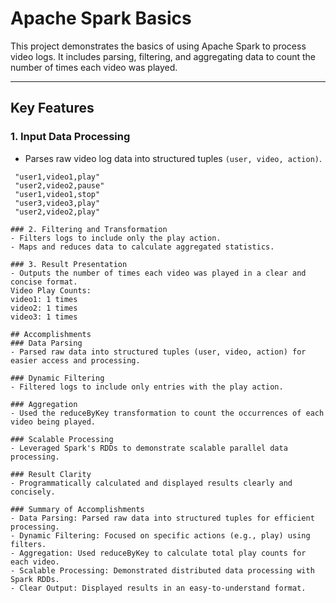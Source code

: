 # Apache Spark Basics

This project demonstrates the basics of using Apache Spark to process video logs. It includes parsing, filtering, and aggregating data to count the number of times each video was played.

---

## Key Features

### **1. Input Data Processing**
- Parses raw video log data into structured tuples `(user, video, action)`.
 ```plaintext
  "user1,video1,play"
  "user2,video2,pause"
  "user1,video1,stop"
  "user3,video3,play"
  "user2,video2,play"

### 2. Filtering and Transformation
- Filters logs to include only the play action.
- Maps and reduces data to calculate aggregated statistics.

### 3. Result Presentation
- Outputs the number of times each video was played in a clear and concise format.
Video Play Counts:
video1: 1 times
video2: 1 times
video3: 1 times

## Accomplishments
### Data Parsing
- Parsed raw data into structured tuples (user, video, action) for easier access and processing.

### Dynamic Filtering
- Filtered logs to include only entries with the play action.

### Aggregation
- Used the reduceByKey transformation to count the occurrences of each video being played.

### Scalable Processing
- Leveraged Spark's RDDs to demonstrate scalable parallel data processing.

### Result Clarity
- Programmatically calculated and displayed results clearly and concisely.

### Summary of Accomplishments
- Data Parsing: Parsed raw data into structured tuples for efficient processing.
- Dynamic Filtering: Focused on specific actions (e.g., play) using filters.
- Aggregation: Used reduceByKey to calculate total play counts for each video.
- Scalable Processing: Demonstrated distributed data processing with Spark RDDs.
- Clear Output: Displayed results in an easy-to-understand format.

